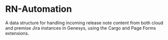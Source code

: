 # RN-Automation
A data structure for handling incoming release note content from both cloud and premise Jira instances in Genesys, using the Cargo and Page Forms extensions.
